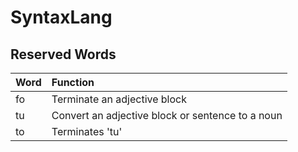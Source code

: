 # SyntaxLang
## Reserved Words
| Word | Function                                         |
| :--- | :----------------------------------------------- |
| fo   | Terminate an adjective block                     |
| tu   | Convert an adjective block or sentence to a noun |
| to   | Terminates 'tu'                                  |
